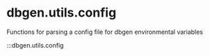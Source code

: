 # dbgen.utils.config
Functions for parsing a config file for dbgen environmental variables

:::dbgen.utils.config